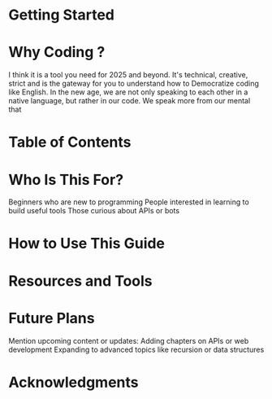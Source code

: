 # Getting Started

# Why Coding ?
I think it is a tool you need for 2025 and beyond. It's technical, creative, strict and is the gateway for you to understand how to Democratize coding like English. In the new age, we are not only speaking to each other in a native language, but rather in our code. We speak more from our mental that 

# Table of Contents

# Who Is This For?
Beginners who are new to programming
People interested in learning to build useful tools
Those curious about APIs or bots

# How to Use This Guide

# Resources and Tools

# Future Plans
Mention upcoming content or updates:
Adding chapters on APIs or web development
Expanding to advanced topics like recursion or data structures

# Acknowledgments
